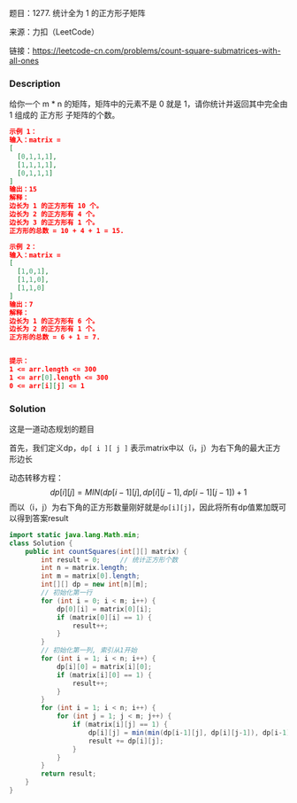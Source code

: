 题目：1277. 统计全为 1 的正方形子矩阵

来源：力扣（LeetCode）

链接：https://leetcode-cn.com/problems/count-square-submatrices-with-all-ones

### Description

给你一个 m * n 的矩阵，矩阵中的元素不是 0 就是 1，请你统计并返回其中完全由 1 组成的 正方形 子矩阵的个数。

```json
示例 1：
输入：matrix =
[
  [0,1,1,1],
  [1,1,1,1],
  [0,1,1,1]
]
输出：15
解释： 
边长为 1 的正方形有 10 个。
边长为 2 的正方形有 4 个。
边长为 3 的正方形有 1 个。
正方形的总数 = 10 + 4 + 1 = 15.

示例 2：
输入：matrix = 
[
  [1,0,1],
  [1,1,0],
  [1,1,0]
]
输出：7
解释：
边长为 1 的正方形有 6 个。 
边长为 2 的正方形有 1 个。
正方形的总数 = 6 + 1 = 7.


提示：
1 <= arr.length <= 300
1 <= arr[0].length <= 300
0 <= arr[i][j] <= 1
```

### Solution

这是一道动态规划的题目

首先，我们定义dp，`dp[ i ][ j ]` 表示matrix中以（i，j）为右下角的最大正方形边长

动态转移方程：
$$
dp[i][j] = MIN(dp[i-1][j], dp[i][j-1], dp[i-1][j-1]) + 1
$$
而以（i，j）为右下角的正方形数量刚好就是`dp[i][j]`，因此将所有dp值累加既可以得到答案result

```java
import static java.lang.Math.min;
class Solution {
    public int countSquares(int[][] matrix) {
        int result = 0;		// 统计正方形个数
        int n = matrix.length;
        int m = matrix[0].length;
        int[][] dp = new int[n][m];
        // 初始化第一行
        for (int i = 0; i < m; i++) {
            dp[0][i] = matrix[0][i];
            if (matrix[0][i] == 1) {
                result++;
            }
        }
        // 初始化第一列, 索引从1开始
        for (int i = 1; i < n; i++) {
            dp[i][0] = matrix[i][0];
            if (matrix[i][0] == 1) {
                result++;
            }
        }
        for (int i = 1; i < n; i++) {
            for (int j = 1; j < m; j++) {
                if (matrix[i][j] == 1) {
                    dp[i][j] = min(min(dp[i-1][j], dp[i][j-1]), dp[i-1][j-1]) + 1;
                    result += dp[i][j];
                }
            }
        }
        return result;
    }
}
```

